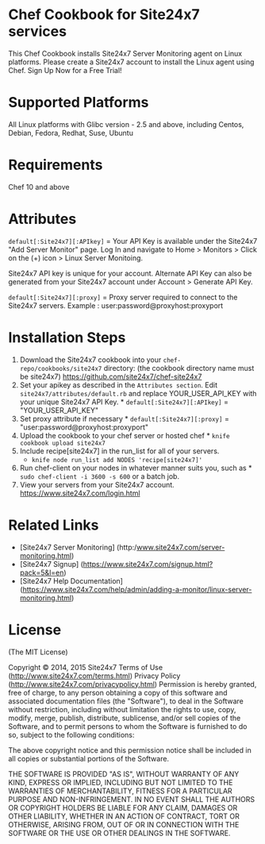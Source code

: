 
Chef Cookbook for Site24x7 services
===========

This Chef Cookbook installs Site24x7 Server Monitoring agent on Linux platforms. Please create a Site24x7 account to install the Linux agent using Chef. Sign Up Now for a Free Trial!  


Supported Platforms 
============

All Linux platforms with Glibc version - 2.5 and above,  including Centos, Debian, Fedora, 
Redhat, Suse, Ubuntu


Requirements
============

Chef 10 and above


Attributes
==========

`default[:Site24x7][:APIkey]` = Your API Key is available under the Site24x7 "Add Server 
Monitor" page. Log In and navigate to Home > Monitors > Click on the (+) icon > Linux Server Monitoing.

Site24x7 API key is unique for your account. Alternate API Key can also be generated from 
your Site24x7 account under Account > Generate API Key.  

`default[:Site24x7][:proxy]` = Proxy server required to connect to the Site24x7 servers. Example 
: user:password@proxyhost:proxyport 


Installation Steps
==========
 1. Download the Site24x7 cookbook into your `chef-repo/cookbooks/site24x7` directory: (the cookbook directory name must be site24x7)
https://github.com/site24x7/chef-site24x7
2. Set your apikey as described in the `Attributes section`. Edit `site24x7/attributes/default.rb` and replace  YOUR_USER_API_KEY with your unique Site24x7 API Key. 
       * `default[:Site24x7][:APIkey]` = "YOUR_USER_API_KEY"
3. Set proxy attribute if necessary                                                                                                          * `default[:Site24x7][:proxy]` = "user:password@proxyhost:proxyport"
4. Upload the cookbook to your chef server or hosted chef
       * `knife cookbook upload site24x7`
5. Include recipe[site24x7] in the run_list for all of your servers.
 	* `knife node run_list add NODES 'recipe[site24x7]'`
6. Run chef-client on your nodes in whatever manner suits you, such as
        * `sudo chef-client -i 3600 -s 600` or a batch job.
7. View your servers from your Site24x7 account. https://www.site24x7.com/login.html


Related Links
=====
* [Site24x7 Server Monitoring] (http:/www.site24x7.com/server-monitoring.html)
* [Site24x7 Signup] (https://www.site24x7.com/signup.html?pack=5&l=en)
* [Site24x7 Help Documentation] (https://www.site24x7.com/help/admin/adding-a-monitor/linux-server-monitoring.html)


License
=======

(The MIT License)

Copyright © 2014, 2015 Site24x7
Terms of Use (http://www.site24x7.com/terms.html)
Privacy Policy (http://www.site24x7.com/privacypolicy.html)
Permission is hereby granted, free of charge, to any person obtaining a
copy of this software and associated documentation files (the "Software"),
to deal in the Software without restriction, including without
limitation the rights to use, copy, modify, merge, publish, distribute,
sublicense, and/or sell copies of the Software, and to permit persons
to whom the Software is furnished to do so, subject to the following conditions:

The above copyright notice and this permission notice shall be included
in all copies or substantial portions of the Software.

THE SOFTWARE IS PROVIDED "AS IS", WITHOUT WARRANTY OF ANY KIND, EXPRESS
OR IMPLIED, INCLUDING BUT NOT LIMITED TO THE WARRANTIES OF MERCHANTABILITY,
FITNESS FOR A PARTICULAR PURPOSE AND NON-INFRINGEMENT. IN NO EVENT SHALL
THE AUTHORS OR COPYRIGHT HOLDERS BE LIABLE FOR ANY CLAIM, DAMAGES OR
OTHER LIABILITY, WHETHER IN AN ACTION OF CONTRACT, TORT OR OTHERWISE,
ARISING FROM, OUT OF OR IN CONNECTION WITH THE SOFTWARE OR THE USE OR
OTHER DEALINGS IN THE SOFTWARE.



